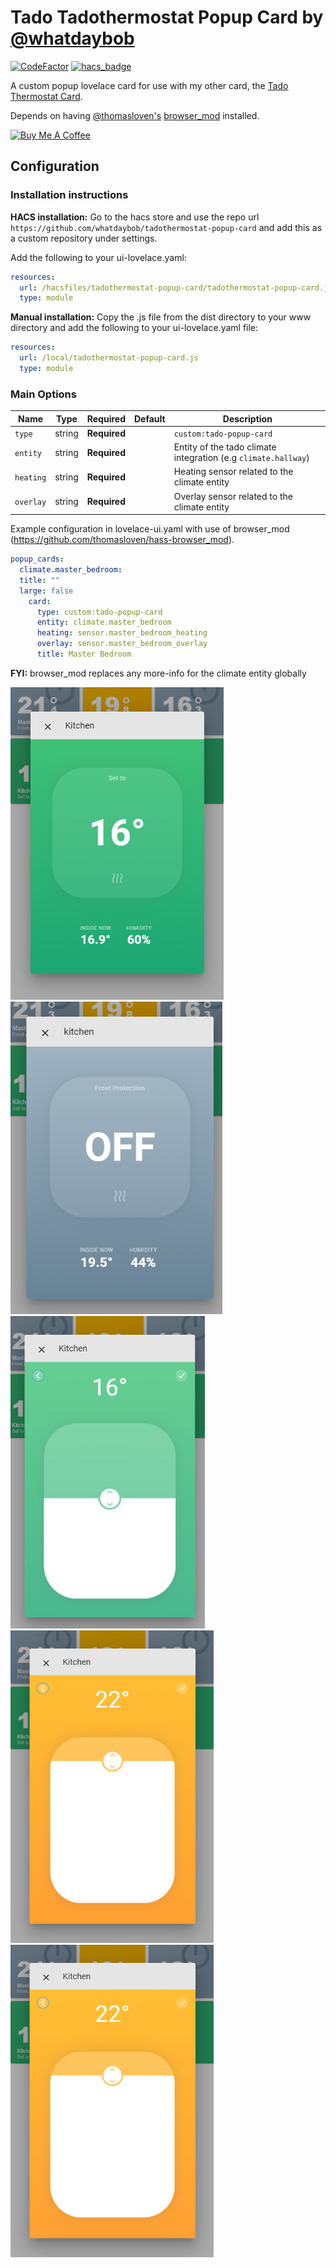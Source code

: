 # Tado Tadothermostat Popup Card by [@whatdaybob](https://www.github.com/whatdaybob)

[![CodeFactor](https://www.codefactor.io/repository/github/whatdaybob/tadothermostat-popup-card/badge/master)](https://www.codefactor.io/repository/github/whatdaybob/tadothermostat-popup-card/overview/master)
[![hacs_badge](https://img.shields.io/badge/HACS-Custom-orange.svg)](https://github.com/custom-components/hacs)

A custom popup lovelace card for use with my other card, the [Tado Thermostat Card](https://github.com/whatdaybob/tadothermostat-card).

Depends on having [@thomasloven's](https://github.com/thomasloven) [browser_mod](https://github.com/thomasloven/hass-browser_mod) installed.

<!-- markdownlint-disable MD033 -->

<a href="https://www.buymeacoffee.com/whatdaybob" target="_blank"><img src="https://cdn.buymeacoffee.com/buttons/lato-orange.png" alt="Buy Me A Coffee" style="height: 41px !important;width: 167px !important;" ></a>

<!-- markdownlint-enable MD033 -->

## Configuration

### Installation instructions

**HACS installation:**
Go to the hacs store and use the repo url `https://github.com/whatdaybob/tadothermostat-popup-card` and add this as a custom repository under settings.

Add the following to your ui-lovelace.yaml:

```yaml
resources:
  url: /hacsfiles/tadothermostat-popup-card/tadothermostat-popup-card.js
  type: module
```

**Manual installation:**
Copy the .js file from the dist directory to your www directory and add the following to your ui-lovelace.yaml file:

```yaml
resources:
  url: /local/tadothermostat-popup-card.js
  type: module
```

### Main Options

| Name      | Type   | Required     | Default | Description                                                    |
| --------- | ------ | ------------ | ------- | -------------------------------------------------------------- |
| `type`    | string | **Required** |         | `custom:tado-popup-card`                                       |
| `entity`  | string | **Required** |         | Entity of the tado climate integration (e.g `climate.hallway`) |
| `heating` | string | **Required** |         | Heating sensor related to the climate entity                   |
| `overlay` | string | **Required** |         | Overlay sensor related to the climate entity                   |

Example configuration in lovelace-ui.yaml with use of browser_mod (<https://github.com/thomasloven/hass-browser_mod>).

```yaml
popup_cards:
  climate.master_bedroom:
  title: ""
  large: false
    card:
      type: custom:tado-popup-card
      entity: climate.master_bedroom
      heating: sensor.master_bedroom_heating
      overlay: sensor.master_bedroom_overlay
      title: Master Bedroom
```

**FYI:** browser_mod replaces any more-info for the climate entity globally

<!-- markdownlint-disable MD033 -->

<a href="https://github.com/whatdaybob/tadothermostat-popup-card/blob/master/media/screenshots/main_page.png" target="_blank"><img src="https://github.com/whatdaybob/tadothermostat-popup-card/blob/master/media/screenshots/main_page.png" alt="Screenshot of popup" style="max-width: 100% !important;height: 500px !important;" ></a>
<a href="https://github.com/whatdaybob/tadothermostat-popup-card/blob/master/media/screenshots/main_off_page.png" target="_blank"><img src="https://github.com/whatdaybob/tadothermostat-popup-card/blob/master/media/screenshots/main_off_page.png" alt="Screenshot of popup in off state" style="max-width: 100% !important;height: 500px !important;" ></a>
<a href="https://github.com/whatdaybob/tadothermostat-popup-card/blob/master/media/screenshots/tempset_page.png" target="_blank"><img src="https://github.com/whatdaybob/tadothermostat-popup-card/blob/master/media/screenshots/tempset_page.png" alt="Screenshot of popup setting temperature" style="max-width: 100% !important;height: 500px !important;" ></a>
<a href="https://github.com/whatdaybob/tadothermostat-popup-card/blob/master/media/screenshots/tempset-high_page.png" target="_blank"><img src="https://github.com/whatdaybob/tadothermostat-popup-card/blob/master/media/screenshots/tempset-high_page.png" alt="Screenshot of popup dynamic temperature background" style="max-width: 100% !important;height: 500px !important;" ></a>
<a href="https://github.com/whatdaybob/tadothermostat-popup-card/blob/master/media/screenshots/tempset-high_page.png" target="_blank"><img src="https://github.com/whatdaybob/tadothermostat-popup-card/blob/master/media/screenshots/tempset-high_page.png" alt="Screenshot of popup with manual override" style="max-width: 100% !important;height: 500px !important;" ></a>

<!-- markdownlint-enable MD033 -->
